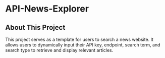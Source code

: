 # API-News-Explorer

## About This Project
This project serves as a template for users to search a news website. It allows users to dynamically input their API key, endpoint, search term, and search type to retrieve and display relevant articles.


